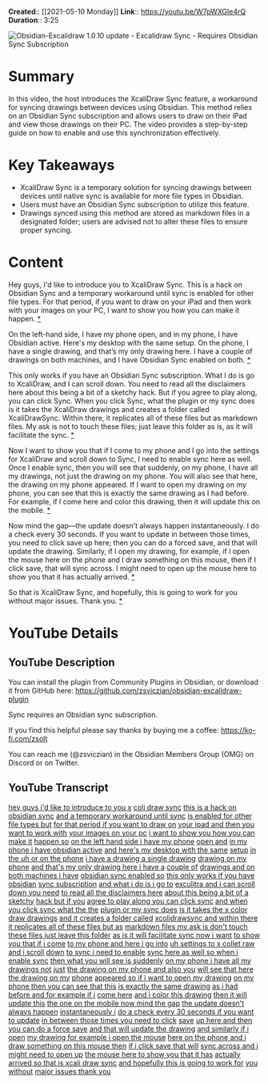 **Created**:: [[2021-05-10 Monday]]
**Link**:: https://youtu.be/W7pWXGIe4rQ
**Duration**:: 3:25

![Obsidian-Excalidraw 1.0.10 update - Excalidraw Sync - Requires Obsidian Sync Subscription](https://youtu.be/W7pWXGIe4rQ)

# Summary
In this video, the host introduces the XcaliDraw Sync feature, a workaround for syncing drawings between devices using Obsidian. This method relies on an Obsidian Sync subscription and allows users to draw on their iPad and view those drawings on their PC. The video provides a step-by-step guide on how to enable and use this synchronization effectively.

# Key Takeaways
- XcaliDraw Sync is a temporary solution for syncing drawings between devices until native sync is available for more file types in Obsidian.
- Users must have an Obsidian Sync subscription to utilize this feature.
- Drawings synced using this method are stored as markdown files in a designated folder; users are advised not to alter these files to ensure proper syncing.

# Content
Hey guys, I'd like to introduce you to XcaliDraw Sync. This is a hack on Obsidian Sync and a temporary workaround until sync is enabled for other file types. For that period, if you want to draw on your iPad and then work with your images on your PC, I want to show you how you can make it happen. [* ](https://youtu.be/W7pWXGIe4rQ?t=0)

On the left-hand side, I have my phone open, and in my phone, I have Obsidian active. Here's my desktop with the same setup. On the phone, I have a single drawing, and that’s my only drawing here. I have a couple of drawings on both machines, and I have Obsidian Sync enabled on both. [* ](https://youtu.be/W7pWXGIe4rQ?t=25)

This only works if you have an Obsidian Sync subscription. What I do is go to XcaliDraw, and I can scroll down. You need to read all the disclaimers here about this being a bit of a sketchy hack. But if you agree to play along, you can click Sync. When you click Sync, what the plugin or my sync does is it takes the XcaliDraw drawings and creates a folder called XcaliDrawSync. Within there, it replicates all of these files but as markdown files. My ask is not to touch these files; just leave this folder as is, as it will facilitate the sync. [* ](https://youtu.be/W7pWXGIe4rQ?t=55)

Now I want to show you that if I come to my phone and I go into the settings for XcaliDraw and scroll down to Sync, I need to enable sync here as well. Once I enable sync, then you will see that suddenly, on my phone, I have all my drawings, not just the drawing on my phone. You will also see that here, the drawing on my phone appeared. If I want to open my drawing on my phone, you can see that this is exactly the same drawing as I had before. For example, if I come here and color this drawing, then it will update this on the mobile. [* ](https://youtu.be/W7pWXGIe4rQ?t=107)

Now mind the gap—the update doesn’t always happen instantaneously. I do a check every 30 seconds. If you want to update in between those times, you need to click save up here; then you can do a forced save, and that will update the drawing. Similarly, if I open my drawing, for example, if I open the mouse here on the phone and I draw something on this mouse, then if I click save, that will sync across. I might need to open up the mouse here to show you that it has actually arrived. [* ](https://youtu.be/W7pWXGIe4rQ?t=145)

So that is XcaliDraw Sync, and hopefully, this is going to work for you without major issues. Thank you. [* ](https://youtu.be/W7pWXGIe4rQ?t=199)

# YouTube Details

## YouTube Description

You can install the plugin from Community Plugins in Obsidian, or download it from GitHub here: https://github.com/zsviczian/obsidian-excalidraw-plugin

Sync requires an Obsidian sync subscription.

If you find this helpful please say thanks by buying me a coffee: https://ko-fi.com/zsolt

You can reach me (@zsviczian) in the Obsidian Members Group (OMG) on Discord or on Twitter.

## YouTube Transcript

[hey guys i'd like to introduce to you x](https://youtu.be/W7pWXGIe4rQ?t=0) [coli draw sync](https://youtu.be/W7pWXGIe4rQ?t=2) [this is a hack on obsidian sync](https://youtu.be/W7pWXGIe4rQ?t=4) [and a temporary workaround until sync](https://youtu.be/W7pWXGIe4rQ?t=7) [is enabled for other file types but](https://youtu.be/W7pWXGIe4rQ?t=10) [for that period if you want to draw on](https://youtu.be/W7pWXGIe4rQ?t=13) [your ipad and then you want to work with](https://youtu.be/W7pWXGIe4rQ?t=16) [your images on your pc](https://youtu.be/W7pWXGIe4rQ?t=18) [i want to show you how you can make it](https://youtu.be/W7pWXGIe4rQ?t=20) [happen so](https://youtu.be/W7pWXGIe4rQ?t=22) [on the left hand side i have my phone](https://youtu.be/W7pWXGIe4rQ?t=23) [open and](https://youtu.be/W7pWXGIe4rQ?t=25) [in my phone i have obsidian active](https://youtu.be/W7pWXGIe4rQ?t=26) [and here's my desktop with the same](https://youtu.be/W7pWXGIe4rQ?t=30) [setup](https://youtu.be/W7pWXGIe4rQ?t=33) [in the uh or on the phone](https://youtu.be/W7pWXGIe4rQ?t=34) [i have a drawing a single drawing](https://youtu.be/W7pWXGIe4rQ?t=38) [drawing on my phone](https://youtu.be/W7pWXGIe4rQ?t=40) [and that's my only drawing here i have a](https://youtu.be/W7pWXGIe4rQ?t=42) [couple of](https://youtu.be/W7pWXGIe4rQ?t=44) [drawings and on both machines i have](https://youtu.be/W7pWXGIe4rQ?t=45) [obsidian sync enabled so](https://youtu.be/W7pWXGIe4rQ?t=49) [this only works if you have obsidian](https://youtu.be/W7pWXGIe4rQ?t=52) [sync subscription](https://youtu.be/W7pWXGIe4rQ?t=55) [and what i do is i go to](https://youtu.be/W7pWXGIe4rQ?t=57) [exculitra and i can scroll down you need](https://youtu.be/W7pWXGIe4rQ?t=60) [to read all the disclaimers here](https://youtu.be/W7pWXGIe4rQ?t=63) [about this being a bit of a sketchy](https://youtu.be/W7pWXGIe4rQ?t=66) [hack but if you](https://youtu.be/W7pWXGIe4rQ?t=69) [agree to play along you can click sync](https://youtu.be/W7pWXGIe4rQ?t=72) [and when you click sync what the the](https://youtu.be/W7pWXGIe4rQ?t=75) [plugin or my sync does](https://youtu.be/W7pWXGIe4rQ?t=79) [is it takes the x color draw drawings](https://youtu.be/W7pWXGIe4rQ?t=82) [and it creates a folder called](https://youtu.be/W7pWXGIe4rQ?t=85) [xcolidrawsync and within there](https://youtu.be/W7pWXGIe4rQ?t=87) [it replicates all of these files but as](https://youtu.be/W7pWXGIe4rQ?t=90) [markdown files my ask is don't touch](https://youtu.be/W7pWXGIe4rQ?t=93) [these files just leave this folder](https://youtu.be/W7pWXGIe4rQ?t=96) [as is it will facilitate sync now i want](https://youtu.be/W7pWXGIe4rQ?t=98) [to show you that if i come](https://youtu.be/W7pWXGIe4rQ?t=101) [to my phone and here i go into](https://youtu.be/W7pWXGIe4rQ?t=103) [uh settings to x collet raw and i scroll](https://youtu.be/W7pWXGIe4rQ?t=107) [down](https://youtu.be/W7pWXGIe4rQ?t=110) [to sync i need to enable](https://youtu.be/W7pWXGIe4rQ?t=111) [sync here as well so when i enable sync](https://youtu.be/W7pWXGIe4rQ?t=114) [then what you will see is suddenly](https://youtu.be/W7pWXGIe4rQ?t=117) [on my phone i have all my drawings not](https://youtu.be/W7pWXGIe4rQ?t=120) [just](https://youtu.be/W7pWXGIe4rQ?t=123) [the drawing on my phone and also you](https://youtu.be/W7pWXGIe4rQ?t=124) [will see that here the drawing on my](https://youtu.be/W7pWXGIe4rQ?t=126) [phone](https://youtu.be/W7pWXGIe4rQ?t=128) [appeared so if i want to open my drawing](https://youtu.be/W7pWXGIe4rQ?t=130) [on my phone then you can see that this](https://youtu.be/W7pWXGIe4rQ?t=133) [is exactly the same drawing](https://youtu.be/W7pWXGIe4rQ?t=135) [as i had before and for example if i](https://youtu.be/W7pWXGIe4rQ?t=138) [come here](https://youtu.be/W7pWXGIe4rQ?t=141) [and i color this drawing](https://youtu.be/W7pWXGIe4rQ?t=142) [then it will update this](https://youtu.be/W7pWXGIe4rQ?t=145) [the one on the mobile now mind the gap](https://youtu.be/W7pWXGIe4rQ?t=149) [the update doesn't always happen](https://youtu.be/W7pWXGIe4rQ?t=152) [instantaneously i](https://youtu.be/W7pWXGIe4rQ?t=155) [do a check every 30 seconds if you want](https://youtu.be/W7pWXGIe4rQ?t=157) [to update](https://youtu.be/W7pWXGIe4rQ?t=160) [in between those times you need to click](https://youtu.be/W7pWXGIe4rQ?t=161) [save](https://youtu.be/W7pWXGIe4rQ?t=164) [up here and then you can do a force save](https://youtu.be/W7pWXGIe4rQ?t=164) [and that will update the drawing](https://youtu.be/W7pWXGIe4rQ?t=168) [and similarly if i open](https://youtu.be/W7pWXGIe4rQ?t=171) [my drawing for example i open the mouse](https://youtu.be/W7pWXGIe4rQ?t=174) [here on the phone and i](https://youtu.be/W7pWXGIe4rQ?t=177) [draw something on this mouse then](https://youtu.be/W7pWXGIe4rQ?t=181) [if i click save that will](https://youtu.be/W7pWXGIe4rQ?t=184) [sync across and i might need to open up](https://youtu.be/W7pWXGIe4rQ?t=187) [the mouse here to show you that it has](https://youtu.be/W7pWXGIe4rQ?t=191) [actually](https://youtu.be/W7pWXGIe4rQ?t=194) [arrived so that is xcali draw sync](https://youtu.be/W7pWXGIe4rQ?t=195) [and hopefully this is going to work for](https://youtu.be/W7pWXGIe4rQ?t=199) [you without](https://youtu.be/W7pWXGIe4rQ?t=201) [major issues thank you](https://youtu.be/W7pWXGIe4rQ?t=202) 

